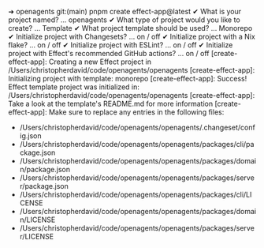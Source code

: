 ➜  openagents git:(main) pnpm create effect-app@latest
✔ What is your project named? … openagents
✔ What type of project would you like to create? …  Template
✔ What project template should be used? …  Monorepo
✔ Initialize project with Changesets? … on / off
✔ Initialize project with a Nix flake? … on / off
✔ Initialize project with ESLint? … on / off
✔ Initialize project with Effect's recommended GitHub actions? … on / off
[create-effect-app]: Creating a new Effect project in /Users/christopherdavid/code/openagents/openagents
[create-effect-app]: Initializing project with template: monorepo
[create-effect-app]: Success! Effect template project was initialized in: /Users/christopherdavid/code/openagents/openagents
[create-effect-app]: Take a look at the template's README.md for more information
[create-effect-app]: Make sure to replace any <PLACEHOLDER> entries in the following files:
  - /Users/christopherdavid/code/openagents/openagents/.changeset/config.json
  - /Users/christopherdavid/code/openagents/openagents/packages/cli/package.json
  - /Users/christopherdavid/code/openagents/openagents/packages/domain/package.json
  - /Users/christopherdavid/code/openagents/openagents/packages/server/package.json
  - /Users/christopherdavid/code/openagents/openagents/packages/cli/LICENSE
  - /Users/christopherdavid/code/openagents/openagents/packages/domain/LICENSE
  - /Users/christopherdavid/code/openagents/openagents/packages/server/LICENSE
